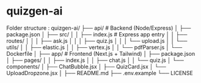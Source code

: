 # quizgen-ai
Folder structure :
quizgen-ai/
 ├── api/                # Backend (Node/Express)
 │   ├── package.json
 │   ├── src/
 │   │   ├── index.js    # Express app entry
 │   │   ├── routes/
 │   │   │   ├── ask.js
 │   │   │   ├── quiz.js
 │   │   │   └── upload.js
 │   │   └── utils/
 │   │       ├── elastic.js
 │   │       ├── vertex.js
 │   │       └── pdfParser.js
 │   └── Dockerfile
 │
 ├── app/                # Frontend (Next.js + Tailwind)
 │   ├── package.json
 │   ├── pages/
 │   │   ├── index.js
 │   │   ├── chat.js
 │   │   └── quiz.js
 │   └── components/
 │       ├── ChatBubble.jsx
 │       ├── QuizCard.jsx
 │       └── UploadDropzone.jsx
 │
 ├── README.md
 ├── .env.example
 └── LICENSE
